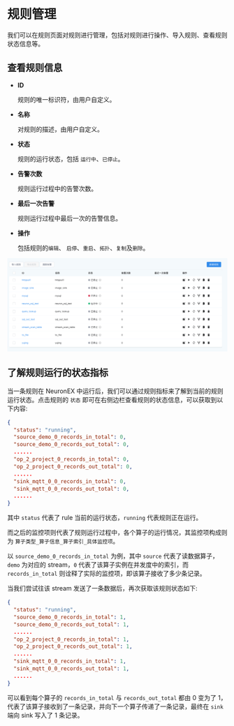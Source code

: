 # 规则管理

我们可以在规则页面对规则进行管理，包括对规则进行操作、导入规则、查看规则状态信息等。

## 查看规则信息

- **ID**
  
  规则的唯一标识符，由用户自定义。

- **名称**

  对规则的描述，由用户自定义。

- **状态**

  规则的运行状态，包括 `运行中`、`已停止`。

- **告警次数**
  
    规则运行过程中的告警次数。

- **最后一次告警**
    
    规则运行过程中最后一次的告警信息。

- **操作**

  包括规则的`编辑`、 `启停`、`重启`、`拓扑`、`复制`及`删除`。

<img src="./_assets/rule_list.png" alt="pysam" style="zoom:100%;" />



## 了解规则运行的状态指标

当一条规则在 NeuronEX 中运行后，我们可以通过规则指标来了解到当前的规则运行状态。点击规则的 `状态` 即可在右侧边栏查看规则的状态信息，可以获取到以下内容:

```json
{
  "status": "running",
  "source_demo_0_records_in_total": 0,
  "source_demo_0_records_out_total": 0,
  ......
  "op_2_project_0_records_in_total": 0,
  "op_2_project_0_records_out_total": 0,
  ......
  "sink_mqtt_0_0_records_in_total": 0,
  "sink_mqtt_0_0_records_out_total": 0,
  ......
}
```

其中 `status` 代表了 rule 当前的运行状态，`running` 代表规则正在运行。

而之后的监控项则代表了规则运行过程中，各个算子的运行情况，其监控项构成则为 `算子类型_算子信息_算子索引_具体监控项`。

以 `source_demo_0_records_in_total` 为例，其中 `source` 代表了读数据算子，`demo` 为对应的 stream，`0` 代表了该算子实例在并发度中的索引，而 `records_in_total` 则诠释了实际的监控项，即该算子接收了多少条记录。

当我们尝试往该 stream 发送了一条数据后，再次获取该规则状态如下:

```json
{
  "status": "running",
  "source_demo_0_records_in_total": 1,
  "source_demo_0_records_out_total": 1,
  ......
  "op_2_project_0_records_in_total": 1,
  "op_2_project_0_records_out_total": 1,
  ......
  "sink_mqtt_0_0_records_in_total": 1,
  "sink_mqtt_0_0_records_out_total": 1,
  ......
}
```

可以看到每个算子的 `records_in_total` 与 `records_out_total` 都由 0 变为了 1，代表了该算子接收到了一条记录，并向下一个算子传递了一条记录，最终在 `sink` 端向 sink 写入了 1 条记录。
